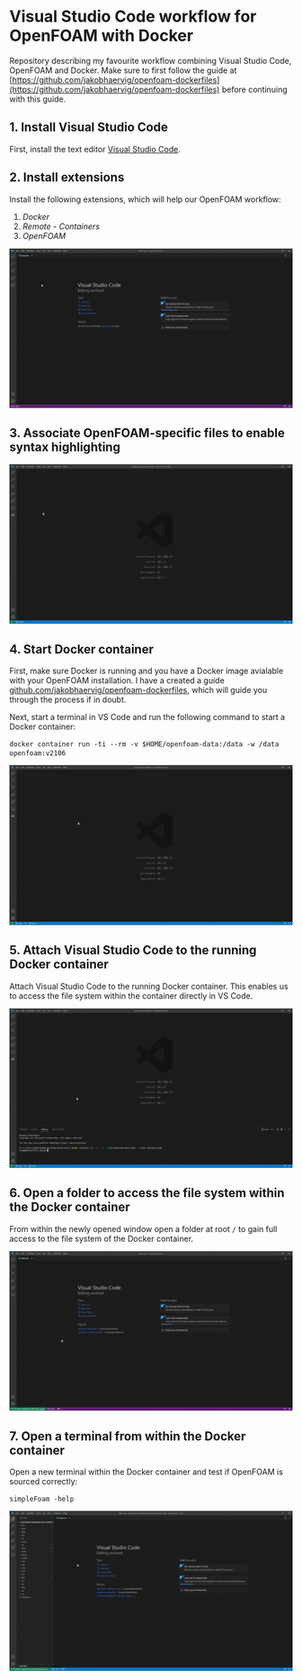 # Visual Studio Code workflow for OpenFOAM with Docker
Repository describing my favourite workflow combining Visual Studio Code, OpenFOAM and Docker. Make sure to first follow the guide at [https://github.com/jakobhaervig/openfoam-dockerfiles](https://github.com/jakobhaervig/openfoam-dockerfiles) before continuing with this guide.

## 1. Install Visual Studio Code
First, install the text editor [Visual Studio Code](https://code.visualstudio.com).

## 2. Install extensions
Install the following extensions, which will help our OpenFOAM workflow:
1. *Docker*
2. *Remote - Containers*
3. *OpenFOAM*

![](installExtensions.gif)

## 3. Associate OpenFOAM-specific files to enable syntax highlighting

![](associateFileExtensions.gif)

## 4. Start Docker container
First, make sure Docker is running and you have a Docker image avialable with your OpenFOAM installation. I have a created a guide [github.com/jakobhaervig/openfoam-dockerfiles](https://github.com/jakobhaervig/openfoam-dockerfiles), which will guide you through the process if in doubt.

Next, start a terminal in VS Code and run the following command to start a Docker container:

```shell
docker container run -ti --rm -v $HOME/openfoam-data:/data -w /data openfoam:v2106

```

![](startContainer.gif)

## 5. Attach Visual Studio Code to the running Docker container
Attach Visual Studio Code to the running Docker container. This enables us to access the file system within the container directly in VS Code.

![](attachVSCode.gif)

## 6. Open a folder to access the file system within the Docker container
From within the newly opened window open a folder at root ``/`` to gain full access to the file system of the Docker container.

![](openFolder.gif)

## 7. Open a terminal from within the Docker container
Open a new terminal within the Docker container and test if OpenFOAM is sourced correctly:
```shell
simpleFoam -help

```
![](terminalInContainer.gif)